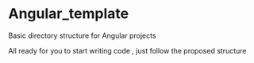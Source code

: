 # Angular_template
Basic directory structure for Angular projects

All ready for you to start writing code , just follow the proposed structure
